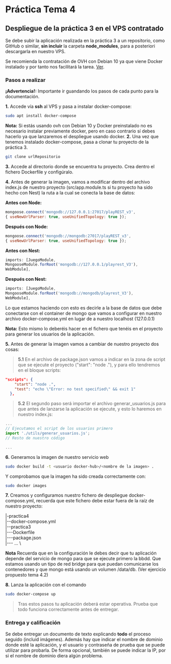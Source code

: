 # Práctica Tema 4

## Despliegue de la práctica 3 en el VPS contratado

Se debe subir la aplicación realizada en la práctica 3 a un repositorio, como GitHub o similar, **sin incluir** la carpeta **node_modules**, para a posteriori descargarla en nuestro VPS.

Se recomienda la contratación de OVH con Debian 10 ya que viene Docker instalado y por tanto nos facilitará la tarea. [Ver](https://www.ovh.es/order/vps/?v=3&_gl=1*175gno2*_gcl_aw*R0NMLjE2NzM5NTgwMjMuQ2owS0NRaUFxNW1lQmhDeUFSSXNBSnJ0ZHI2bTBscjZLUUtLanY5QmxYMlhZeG54Z2ZJMlNhM1hvanBLV1daS3J4WXVMSzd3SDRPWDVZRWFBdnZuRUFMd193Y0I.#/vps/build?selection=~(range~'Starter~flavor~'vps-starter-1-2-20~os~'debian_10_docker~datacenters~(GRA~1)~pricingMode~'default~duration~'P1M)).

### Pasos a realizar
**¡Advertencia!:** Importante ir guandando los pasos de cada punto para la documentación.

**1.** Accede vía **ssh** al VPS y pasa a instalar docker-compose:
```bash
sudo apt install docker-compose
```
**Nota:** Si estás usando ovh con Debian 10 y Docker preinstalado no es necesario instalar previamente docker, pero en caso contrario sí debes hacerlo ya que lanzaremos el despliegue usando docker.
**2.** Una vez que tenemos instalado docker-compose, pasa a clonar tu proyecto de la práctica 3.
```bash
git clone urlRepositorio
```
**3.** Accede al directorio donde se encuentra tu proyecto. Crea dentro el fichero Dockerfile y configúralo. 

**4.** Antes de generar la imagen, vamos a modificar dentro del archivo index.js de nuestro proyecto (src/app.module.ts si tu proyecto ha sido hecho con Nest) la ruta a la cual se conecta la base de datos:

**Antes con Node:**
```js
mongoose.connect('mongodb://127.0.0.1:27017/playREST_v3', 
{ useNewUrlParser: true, useUnifiedTopology: true });
```
**Después con Node:**
```js
mongoose.connect('mongodb://mongodb:27017/playREST_v3', 
{ useNewUrlParser: true, useUnifiedTopology: true });
```

**Antes con Nest:**
```ts
imports: [JuegoModule, 
MongooseModule.forRoot('mongodb://127.0.0.1/playrest_V3'), 
WebModule],
```

**Después con Nest:**
```ts
imports: [JuegoModule, 
MongooseModule.forRoot('mongodb://mongodb/playrest_V3'), 
WebModule],
```

Lo que estamos haciendo con esto es decirle a la base de datos que debe conectarse con el container de mongo que vamos a configurar en nuestro archivo docker-compose.yml en lugar de a nuestro localhost (127.0.0.1)

**Nota:** Esto mismo lo deberéis hacer en el fichero que tenéis en el proyecto para generar los usuarios de la aplicación.

**5.** Antes de generar la imagen vamos a cambiar de nuestro proyecto dos cosas:
> **5.1** En el archivo de package.json vamos a indicar en la zona de script que se ejecute el proyecto ("start": "node ."), y para ello tendremos en el bloque scripts:

```json
"scripts": {    
    "start": "node .",
    "test": "echo \"Error: no test specified\" && exit 1"
  },
```
> **5.2** El segundo paso será importar el archivo generar_usuarios.js para que antes de lanzarse la aplicación se ejecute, y esto lo haremos en nuestro index.js:
```js
...
// Ejecutamos el script de los usuarios primero
import './utils/generar_usuarios.js'; 
// Resto de nuestro código

...
```


**6.** Generamos la imagen de nuestro servicio web
```bash
sudo docker build -t <usuario docker-hub>/<nombre de la imagen> .
```

Y comprobamos que la imagen ha sido creada correctamente con:
```bash
sudo docker images
```
**7.** Creamos y configuramos nuestro fichero de despliegue docker-compose.yml, recuerda que este fichero debe estar fuera de la raíz de nuestro proyecto:

|-practica4 \
|--docker-compose.yml \
|--practica3 \
|---Dockerfile \
|---package.json \
|--- ... \

**Nota** Recuerda que en la configuración le debes decir que tu aplicación depende del servicio de mongo para que se ejecute primero la bbdd. Que estamos usando un tipo de red bridge para que puedan comunicarse los contenedores y que mongo está usando un volumen /data/db. (Ver ejercicio propuesto tema 4.2)

**8.** Lanza la aplicación con el comando
```bash
sudo docker-compose up
```

> Tras estos pasos tu aplicación deberá estar operativa. Prueba que todo funciona correctamente antes de entregar.
### Entrega y calificación

Se debe entregar un documento de texto explicando **todo** el proceso seguido (incluid imágenes). Además hay que indicar el nombre de dominio donde esté la aplicación, y el usuario y contraseña de prueba que se puede utilizar para probarla. De forma opcional, también se puede indicar la IP, por si el nombre de dominio diera algún problema.
